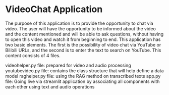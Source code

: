 # VideoChat Application


The purpose of this application is to provide the opportunity to chat via video. 
The user will have the opportunity to be informed about the video and the content mentioned and will be able to ask questions, without having to open this video and watch it from beginning to end. 
This application has two basic elements. The first is the possibility of video chat via YouTube or Bilibili URLs, and the second is to enter the text to search on YouTube.
This content consists of 4 files. 

videohelper.py file: prepared for video and audio processing
youtubevideo.py file: contains the class structure that will help define a data model
raghelper.py file: using the RAG method on transcribed texts
app.py file: Going live via streamlit application by associating all components with each other using text and audio operations
